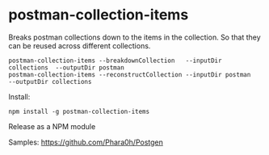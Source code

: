 # postman-collection-items

Breaks postman collections down to the items in the collection. So that they can be reused across different collections.

```
postman-collection-items --breakdownCollection   --inputDir collections  --outputDir postman
postman-collection-items --reconstructCollection --inputDir postman      --outputDir collections
```

Install:
```
npm install -g postman-collection-items
```


Release as a NPM module

Samples:
https://github.com/Phara0h/Postgen